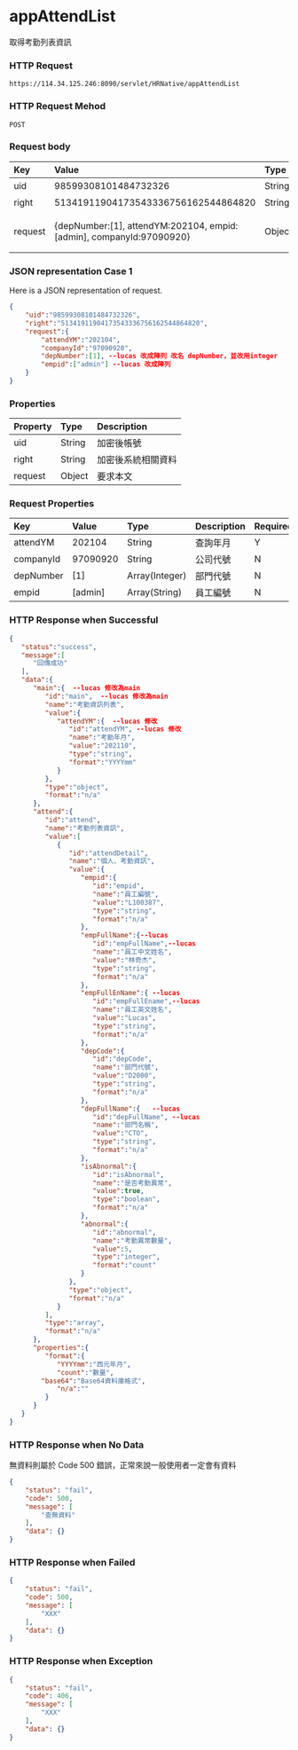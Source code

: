 # appAttendList
取得考勤列表資訊

### HTTP Request
```
https://114.34.125.246:8090/servlet/HRNative/appAttendList
```

### HTTP Request Mehod
```
POST
```

### Request body
| Key | Value | Type | Description |
|:----------|:-------------|:-----|:------------|
| uid | 98599308101484732326 | String | 需透過appLogin取得
| right | 51341911904173543336756162544864820 | String | 需透過appLogin取得 |
| request | {depNumber:[1], attendYM:202104, empid:[admin], companyId:97090920} | Object | 查詢條件(depNumber/companyId/empid至少選一輸入)

### JSON representation Case 1
Here is a JSON representation of request.
```json
{
    "uid":"98599308101484732326",
    "right":"51341911904173543336756162544864820",
    "request":{
        "attendYM":"202104", 
        "companyId":"97090920",
        "depNumber":[1], --lucas 改成陣列 改名 depNumber，並改用integer
        "empid":["admin"] --lucas 改成陣列
    }
}
```

### Properties
| Property | Type | Description |
|:---------|:-----|:------------|
| uid   | String | 加密後帳號 |
| right | String | 加密後系統相關資料 |
| request | Object | 要求本文 |

### Request Properties
| Key | Value | Type | Description | Required | Format |
|:----------|:-------------|:-----|:------------|:------------|:------------|
| attendYM | 202104 | String | 查詢年月 | Y | AC(YYYYmm) |
| companyId | 97090920 | String | 公司代號 | N | n/a |
| depNumber | [1] | Array(Integer) | 部門代號 | N | n/a |
| empid | [admin] | Array(String) | 員工編號 | N | n/a |

### HTTP Response when Successful
```json
{
   "status":"success",
   "message":[
      "回傳成功"
   ],
   "data":{
      "main":{  --lucas 修改為main
         "id":"main",  --lucas 修改為main
         "name":"考勤資訊列表",
         "value":{
            "attendYM":{  --lucas 修改
               "id":"attendYM", --lucas 修改
               "name":"考勤年月",
               "value":"202110",
               "type":"string",
               "format":"YYYYmm"
            }
         },
         "type":"object",
         "format":"n/a"
      },
      "attend":{
         "id":"attend",
         "name":"考勤列表資訊",
         "value":[
            {
               "id":"attendDetail",
               "name":"個人、考勤資訊",
               "value":{
                  "empid":{
                     "id":"empid",
                     "name":"員工編號",
                     "value":"L100387",
                     "type":"string",
                     "format":"n/a"
                  },
                  "empFullName":{--lucas
                     "id":"empFullName",--lucas
                     "name":"員工中文姓名",
                     "value":"林奇杰",
                     "type":"string",
                     "format":"n/a"
                  },
                  "empFullEnName":{ --lucas
                     "id":"empFullEname",--lucas
                     "name":"員工英文姓名",
                     "value":"Lucas",
                     "type":"string",
                     "format":"n/a"
                  },
                  "depCode":{
                     "id":"depCode",
                     "name":"部門代號",
                     "value":"D2000",
                     "type":"string",
                     "format":"n/a"
                  },
                  "depFullName":{	--lucas
                     "id":"depFullName", --lucas
                     "name":"部門名稱",
                     "value":"CTO",
                     "type":"string",
                     "format":"n/a"
                  },
                  "isAbnormal":{
                     "id":"isAbnormal",
                     "name":"是否考勤異常",
                     "value":true,
                     "type":"boolean",
                     "format":"n/a"
                  },
                  "abnormal":{
                     "id":"abnormal",
                     "name":"考勤異常數量",
                     "value":5,
                     "type":"integer",
                     "format":"count"
                  }
               },
               "type":"object",
               "format":"n/a"
            }
         ],
         "type":"array",
         "format":"n/a"
      },
      "properties":{
         "format":{
            "YYYYmm":"西元年月",
            "count":"數量",
	    "base64":"Base64資料庫格式",
            "n/a":""
         }
      }
   }
}
```

### HTTP Response when No Data
無資料則屬於 Code 500 錯誤，正常來說一般使用者一定會有資料
```json
{
    "status": "fail",
    "code": 500,
    "message": [
        "查無資料"
    ],
    "data": {}
}
```

### HTTP Response when Failed
```json
{
    "status": "fail",
    "code": 500,
    "message": [
        "XXX"
    ],
    "data": {}
}
```

### HTTP Response when Exception
```json
{
    "status": "fail",
    "code": 406,
    "message": [
        "XXX"
    ],
    "data": {}
}
```
